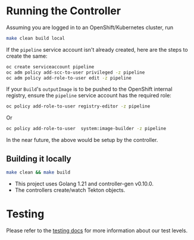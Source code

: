<!--
Copyright The Shipwright Contributors

SPDX-License-Identifier: Apache-2.0
-->

# Running the Controller

Assuming you are logged in to an OpenShift/Kubernetes cluster, run

```sh
make clean build local
```

If the `pipeline` service account isn't already created, here are the steps to create the same:

```sh
oc create serviceaccount pipeline
oc adm policy add-scc-to-user privileged -z pipeline
oc adm policy add-role-to-user edit -z pipeline
```

If your `Build`'s `outputImage` is to be pushed to the OpenShift internal registry, ensure the
`pipeline` service account has the required role:

```sh
oc policy add-role-to-user registry-editor -z pipeline
```

Or

```sh
oc policy add-role-to-user  system:image-builder -z pipeline
```

In the near future, the above would be setup by the controller.

## Building it locally

```sh
make clean && make build
```

* This project uses Golang 1.21 and controller-gen v0.10.0.
* The controllers create/watch Tekton objects.

# Testing

Please refer to the [testing docs](docs/development/testing.md) for more information about our test levels.
